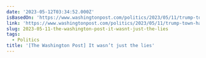 ```yaml
---
date: '2023-05-12T03:34:52.000Z'
isBasedOn: 'https://www.washingtonpost.com/politics/2023/05/11/trump-town-hall-republicans'
link: 'https://www.washingtonpost.com/politics/2023/05/11/trump-town-hall-republicans'
slug: 2023-05-11-the-washington-post-it-wasnt-just-the-lies
tags:
  - Politics
title: '[The Washington Post] It wasn’t just the lies'
---
```


